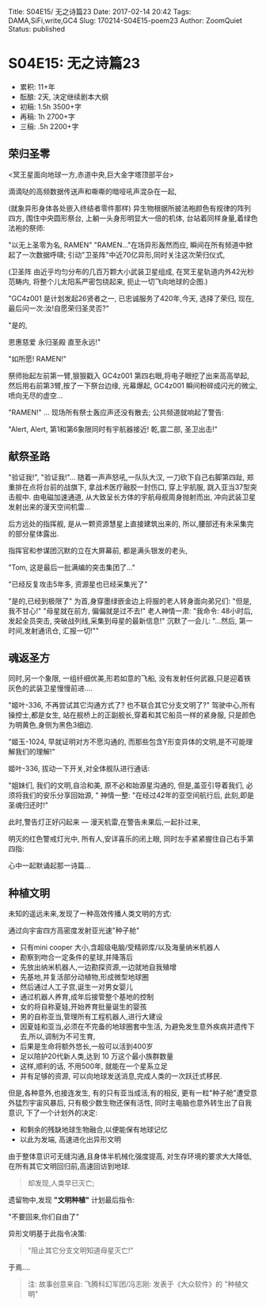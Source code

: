 Title: S04E15/ 无之诗篇23
Date: 2017-02-14 20:42
Tags: DAMA,SiFi,write,GC4
Slug: 170214-S04E15-poem23
Author: ZoomQuiet
Status: published

# S04E15: 无之诗篇23

- 累积: 11+年
- 酝酿: 2天, 决定继续剧本大纲
- 初稿: 1.5h 3500+字
- 再稿: 1h 2700+字
- 三稿: .5h 2200+字

## 荣归圣零
<冥王星面向地球一方,赤道中央,巨大金字塔顶部平台>

滴滴哒的高频数据传送声和嘶嘶的暗哑吼声混杂在一起,

(就象异形身体各处嵌入终结者零件那样)
异生物根据所披法袍颜色有规律的阵列四方,
围住中央圆形祭台,
上躺一头身形明显大一倍的机体,
台站着同样身量,着绿色法袍的祭师:

"以无上圣零为名, RAMEN"
"RAMEN…"在场异形轰然而应,
瞬间在所有频道中掀起了一次数据呼啸;
引动"卫圣阵"中近70亿异形,同时关注这次荣归仪式,

(卫圣阵 由近乎均匀分布的几百万颗大小武装卫星组成,
在冥王星轨道内外42光秒范畴内, 
将整个儿太阳系严密包绕起来,
扼止一切飞向地球的企图.)

"GC4z001 是计划发起26贤者之一,
已忠诚服务了420年,今天, 选择了荣归,
现在,最后问一次:汝!自愿荣归圣灵否?"

"是的,
  
  恩惠慈爱
  永归圣殿
  直至永远!"

"如所愿! RAMEN!"

祭师抬起左前第一臂,狠狠戳入 GC4z001 第四右眼,将电子眼挖了出来高高举起,
然后用右前第3臂,按了一下祭台边缘,
光幕爆起, GC4z001 瞬间粉碎成闪光的微尘,
喷向无尽的虚空...

"RAMEN!" … 现场所有祭士轰应声还没有散去;
公共频道就响起了警告:

"Alert, Alert, 第1和第6象限同时有宇航器接近!
乾,震二部, 圣卫出击!"

## 献祭圣路
"验证我!", "验证我!"…
随着一声声怒吼,一队队大汉,
一刀砍下自己右脚第四趾,
郑重排在点将台前的战旗下,
拿战术医疗融胶一封伤口,
穿上宇航服,
跳入亚当37型突击舰中.
由电磁加速通道,
从大致呈长方体的宇航母舰周身抛射而出,
冲向武装卫星发射出来的漫天空间机雷...

后方远处的指挥舰,
是从一颗资源慧星上直接建筑出来的,
所以,腰部还有未采集完的部分星体露出.

指挥官和参谋团沉默的立在大屏幕前,
都是满头银发的老头,

"Tom, 这是最后一批满编的突击集团了…"

"已经反复攻击5年多, 资源星也已经采集光了"

"是的,已经到极限了"
为首,身穿墨绿嵌金边上将服的老人转身面向弟兄们:
"但是,我不甘心!"
"母星就在前方, 偏偏就是过不去!"
老人神情一肃:
"我命令: 48小时后,发起全员突击,
突破战列线,采集到母星的最新信息!"
沉默了一会儿:
"...然后, 第一时间,发射通讯仓, 汇报一切!""


## 魂返圣方
同时,另一个象限,
一组纤细优美,形若如意的飞船,
没有发射任何武器,只是迎着铁灰色的武装卫星慢慢前进....

"姬叶-336, 不再尝试其它沟通方式了? 也不联合其它分支文明了?"
驾驶中心,所有操控士,都是女生,
站在舰桥上的正副舰长,穿着和其它船员一样的紧身服,
只是颜色为明黄色,身侧为黑色3细边.

"姬玉-1024, 早就证明对方不愿沟通的,
而那些包含Y形变异体的文明,是不可能理解我们的理解!"

姬叶-336, 拔动一下开关,对全体舰队进行通话:

"姐妹们, 我们的文明,自洽和美, 
原不必和始源星沟通的,
但是,盖亚引导着我们,
必须将我们的安乐分享回始源,
"
神情一整:
"在经过42年的亚空间航行后, 
此刻,即是圣魂归还时!"

此时,警告灯正好闪起来
— 漫天机雷,在警告未果后,一起扑过来,

明灭的红色警戒灯光中,
所有人,安详喜乐的闭上眼,
同时左手紧紧握住自己右手第四指:

心中一起默诵起那一诗篇…

## 种植文明
未知的遥远未来,发现了一种高效传播人类文明的方式:

通过向宇宙四方高密度发射亚光速"种子舱"

- 只有mini cooper 大小,含超级电脑/受精卵库/以及海量纳米机器人
- 勘察到吻合一定条件的星球,并降落后
- 先放出纳米机器人,一边勘探资源,一边就地自我殖增
- 先基地,并复活部分动植物,形成微型地球圈
- 然后通过人工子宫,诞生一对男女婴儿
- 通过机器人养育,成年后接管整个基地的控制
- 女的将自称夏娃,开始养育批量诞生的婴孩
- 男的自称亚当,管理所有工程机器人,进行大建设
- 因夏娃和亚当,必须在不完备的地球圈套中生活, 为避免发生意外疾病并遗传下去,所以,调制为不可生育,
- 后果是生命将额外悠长,一般可以活到400岁
- 足以陪护20代新人类,达到 10 万这个最小族群数量
- 这样,顺利的话, 不用500年, 就能在一个星系立足
- 并有足够的资源, 可以向地球发送消息,完成人类的一次跃迁式移民.

但是,各种意外,也接连发生,
有的只有亚当成活,有的相反,
更有一粒"种子舱"遭受意外猛烈宇宙风暴后,
只有极少数生物还保有活性,
同时主电脑也意外转生出了自我意识,
下了一个计划外的决定:

- 和剩余的残缺地球生物融合,以便能保有地球记忆
- 以此为发端, 高速进化出异形文明

由于整体意识可无缝沟通,且身体半机械化强度提高,
对生存环境的要求大大降低,在所有其它文明回归前,高速回访到地球.

> 却发现,人类早已灭亡;

遗留物中,发现 **"文明种植"** 计划最后指令:

  "不要回来,你们自由了"

异形文明基于此指令决策:

> "阻止其它分支文明知道母星灭亡!"

于焉....

> 注: 
> 故事创意来自: 飞腾科幻军团/冯志刚: 发表于《大众软件》的 "种植文明"